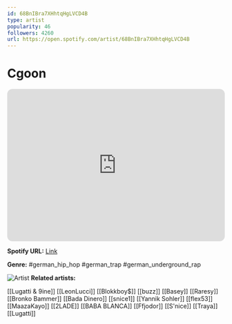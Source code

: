 ```yaml
---
id: 68BnIBra7XHhtqHgLVCD4B
type: artist
popularity: 46
followers: 4260
url: https://open.spotify.com/artist/68BnIBra7XHhtqHgLVCD4B
---
```

# Cgoon

<iframe style="border-radius:12px" src="https://open.spotify.com/embed/artist/68BnIBra7XHhtqHgLVCD4B" width="100%" height="352" frameBorder="0" allowfullscreen="" allow="autoplay; clipboard-write; encrypted-media; fullscreen; picture-in-picture" loading="lazy"></iframe>

**Spotify URL:** [Link](https://open.spotify.com/artist/68BnIBra7XHhtqHgLVCD4B)

**Genre:**  #german_hip_hop #german_trap #german_underground_rap

![Artist](https://i.scdn.co/image/ab6761610000e5ebe113e3a6c91c703cc86ec6ac)
**Related artists:**

[[Lugatti & 9ine]]
[[LeonLucci]]
[[Blokkboy$]]
[[buzz]]
[[Basey]]
[[Raresy]]
[[Bronko Bammer]]
[[Bada Dinero]]
[[snice1]]
[[Yannik Sohler]]
[[flex53]]
[[MaazaKayo]]
[[2LADE]]
[[BABA BLANCA]]
[[Ffjodor]]
[[S'nice]]
[[Traya]]
[[Lugatti]]

